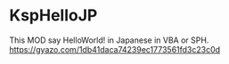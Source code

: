 # KspHelloJP
This MOD say HelloWorld! in Japanese in VBA or SPH.
https://gyazo.com/1db41daca74239ec1773561fd3c23c0d

